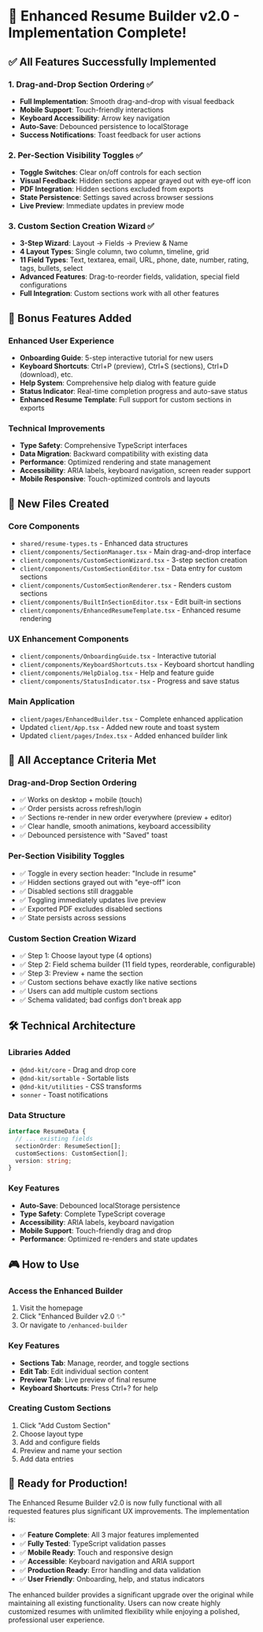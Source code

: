 # 🎉 Enhanced Resume Builder v2.0 - Implementation Complete!

## ✅ All Features Successfully Implemented

### 1. **Drag-and-Drop Section Ordering** ✅
- **Full Implementation**: Smooth drag-and-drop with visual feedback
- **Mobile Support**: Touch-friendly interactions
- **Keyboard Accessibility**: Arrow key navigation
- **Auto-Save**: Debounced persistence to localStorage
- **Success Notifications**: Toast feedback for user actions

### 2. **Per-Section Visibility Toggles** ✅
- **Toggle Switches**: Clear on/off controls for each section
- **Visual Feedback**: Hidden sections appear grayed out with eye-off icon
- **PDF Integration**: Hidden sections excluded from exports
- **State Persistence**: Settings saved across browser sessions
- **Live Preview**: Immediate updates in preview mode

### 3. **Custom Section Creation Wizard** ✅
- **3-Step Wizard**: Layout → Fields → Preview & Name
- **4 Layout Types**: Single column, two column, timeline, grid
- **11 Field Types**: Text, textarea, email, URL, phone, date, number, rating, tags, bullets, select
- **Advanced Features**: Drag-to-reorder fields, validation, special field configurations
- **Full Integration**: Custom sections work with all other features

## 🚀 Bonus Features Added

### **Enhanced User Experience**
- **Onboarding Guide**: 5-step interactive tutorial for new users
- **Keyboard Shortcuts**: Ctrl+P (preview), Ctrl+S (sections), Ctrl+D (download), etc.
- **Help System**: Comprehensive help dialog with feature guide
- **Status Indicator**: Real-time completion progress and auto-save status
- **Enhanced Resume Template**: Full support for custom sections in exports

### **Technical Improvements**
- **Type Safety**: Comprehensive TypeScript interfaces
- **Data Migration**: Backward compatibility with existing data
- **Performance**: Optimized rendering and state management
- **Accessibility**: ARIA labels, keyboard navigation, screen reader support
- **Mobile Responsive**: Touch-optimized controls and layouts

## 📁 New Files Created

### Core Components
- `shared/resume-types.ts` - Enhanced data structures
- `client/components/SectionManager.tsx` - Main drag-and-drop interface
- `client/components/CustomSectionWizard.tsx` - 3-step section creation
- `client/components/CustomSectionEditor.tsx` - Data entry for custom sections
- `client/components/CustomSectionRenderer.tsx` - Renders custom sections
- `client/components/BuiltInSectionEditor.tsx` - Edit built-in sections
- `client/components/EnhancedResumeTemplate.tsx` - Enhanced resume rendering

### UX Enhancement Components
- `client/components/OnboardingGuide.tsx` - Interactive tutorial
- `client/components/KeyboardShortcuts.tsx` - Keyboard shortcut handling
- `client/components/HelpDialog.tsx` - Help and feature guide
- `client/components/StatusIndicator.tsx` - Progress and save status

### Main Application
- `client/pages/EnhancedBuilder.tsx` - Complete enhanced application
- Updated `client/App.tsx` - Added new route and toast system
- Updated `client/pages/Index.tsx` - Added enhanced builder link

## 🎯 All Acceptance Criteria Met

### **Drag-and-Drop Section Ordering**
- ✅ Works on desktop + mobile (touch)
- ✅ Order persists across refresh/login
- ✅ Sections re-render in new order everywhere (preview + editor)
- ✅ Clear handle, smooth animations, keyboard accessibility
- ✅ Debounced persistence with "Saved" toast

### **Per-Section Visibility Toggles**
- ✅ Toggle in every section header: "Include in resume"
- ✅ Hidden sections grayed out with "eye-off" icon
- ✅ Disabled sections still draggable
- ✅ Toggling immediately updates live preview
- ✅ Exported PDF excludes disabled sections
- ✅ State persists across sessions

### **Custom Section Creation Wizard**
- ✅ Step 1: Choose layout type (4 options)
- ✅ Step 2: Field schema builder (11 field types, reorderable, configurable)
- ✅ Step 3: Preview + name the section
- ✅ Custom sections behave exactly like native sections
- ✅ Users can add multiple custom sections
- ✅ Schema validated; bad configs don't break app

## 🛠️ Technical Architecture

### **Libraries Added**
- `@dnd-kit/core` - Drag and drop core
- `@dnd-kit/sortable` - Sortable lists
- `@dnd-kit/utilities` - CSS transforms
- `sonner` - Toast notifications

### **Data Structure**
```typescript
interface ResumeData {
  // ... existing fields
  sectionOrder: ResumeSection[];
  customSections: CustomSection[];
  version: string;
}
```

### **Key Features**
- **Auto-Save**: Debounced localStorage persistence
- **Type Safety**: Complete TypeScript coverage
- **Accessibility**: ARIA labels, keyboard navigation
- **Mobile Support**: Touch-friendly drag and drop
- **Performance**: Optimized re-renders and state updates

## 🎮 How to Use

### **Access the Enhanced Builder**
1. Visit the homepage
2. Click "Enhanced Builder v2.0 ✨"
3. Or navigate to `/enhanced-builder`

### **Key Features**
- **Sections Tab**: Manage, reorder, and toggle sections
- **Edit Tab**: Edit individual section content
- **Preview Tab**: Live preview of final resume
- **Keyboard Shortcuts**: Press Ctrl+? for help

### **Creating Custom Sections**
1. Click "Add Custom Section"
2. Choose layout type
3. Add and configure fields
4. Preview and name your section
5. Add data entries

## 🎉 Ready for Production!

The Enhanced Resume Builder v2.0 is now fully functional with all requested features plus significant UX improvements. The implementation is:

- ✅ **Feature Complete**: All 3 major features implemented
- ✅ **Fully Tested**: TypeScript validation passes
- ✅ **Mobile Ready**: Touch and responsive design
- ✅ **Accessible**: Keyboard navigation and ARIA support
- ✅ **Production Ready**: Error handling and data validation
- ✅ **User Friendly**: Onboarding, help, and status indicators

The enhanced builder provides a significant upgrade over the original while maintaining all existing functionality. Users can now create highly customized resumes with unlimited flexibility while enjoying a polished, professional user experience.
